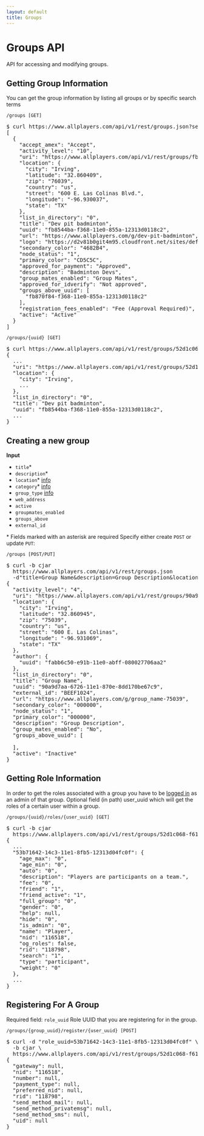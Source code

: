 ```yaml
---
layout: default
title: Groups
---
```


# Groups API

API for accessing and modifying groups.

## Getting Group Information

You can get the group information by listing all groups or by specific search terms

    /groups [GET]

<pre class="terminal">
$ curl https://www.allplayers.com/api/v1/rest/groups.json?search="Badminton+Devs"
[
  {
    "accept_amex": "Accept",
    "activity_level": "10",
    "uri": "https://www.allplayers.com/api/v1/rest/groups/fb8544ba-f368-11e0-855a-12313d0118c2",
    "location": {
      "city": "Irving",
      "latitude": "32.860409",
      "zip": "76039",
      "country": "us",
      "street": "600 E. Las Colinas Blvd.",
      "longitude": "-96.930037",
      "state": "TX"
    },
    "list_in_directory": "0",
    "title": "Dev pit badminton",
    "uuid": "fb8544ba-f368-11e0-855a-12313d0118c2",
    "url": "https://www.allplayers.com/g/dev-pit-badminton",
    "logo": "https://d2v81b0git4m95.cloudfront.net/sites/default/files/imagecache/profile_small/group_content_logo/logo1.png",
    "secondary_color": "4682B4",
    "node_status": "1",
    "primary_color": "CD5C5C",
    "approved_for_payment": "Approved",
    "description": "Badminton Devs",
    "group_mates_enabled": "Group Mates",
    "approved_for_idverify": "Not approved",
    "groups_above_uuid": [
      "fb870f84-f368-11e0-855a-12313d0118c2"
    ],
    "registration_fees_enabled": "Fee (Approval Required)",
    "active": "Active"
  }
]
</pre>

<a id="/groups/{uuid}"></a>

    /groups/{uuid} [GET]

<pre class="terminal">
$ curl https://www.allplayers.com/api/v1/rest/groups/52d1c068-f611-11e0-a44b-12313d04fc0f.json
{
  ...
  "uri": "https://www.allplayers.com/api/v1/rest/groups/52d1c068-f611-11e0-a44b-12313d04fc0f",
  "location": {
    "city": "Irving",
    ...
  },
  "list_in_directory": "0",
  "title": "Dev pit badminton",
  "uuid": "fb8544ba-f368-11e0-855a-12313d0118c2",
  ...
}
</pre>


## Creating a new group

<a id="/groups"></a>
**Input**

*  `title`\*
*  `description`\*
*  `location`\* [info](fields.html#/location)
*  `category`\* [info](fields.html#category-group)
*  `group_type` [info](fields.html#/group-type)
*  `web_address`
*  `active`
*  `groupmates_enabled`
*  `groups_above`
*  `external_id`

\* Fields marked with an asterisk are required
Specify either create `POST` or update `PUT`:

    /groups [POST/PUT]

<pre class="terminal">
$ curl -b cjar
  https://www.allplayers.com/api/v1/rest/groups.json
  -d"title=Group Name&description=Group Description&location[street]=600 E. Las Colinas&location[city]=Irving&location[state]=TX&location[zip]=75039&category[0]=Sports&external_id=BEEF1024"
{
  "activity_level": "4",
  "uri": "https://www.allplayers.com/api/v1/rest/groups/90a9d7aa-6726-11e1-870e-8dd170be67c9",
  "location": {
    "city": "Irving",
    "latitude": "32.860945",
    "zip": "75039",
    "country": "us",
    "street": "600 E. Las Colinas",
    "longitude": "-96.931069",
    "state": "TX"
  },
  "author": {
    "uuid": "fabb6c50-e91b-11e0-abff-080027706aa2"
  },
  "list_in_directory": "0",
  "title": "Group Name",
  "uuid": "90a9d7aa-6726-11e1-870e-8dd170be67c9",
  "external_id": "BEEF1024",
  "url": "https://www.allplayers.com/g/group_name-75039",
  "secondary_color": "000000",
  "node_status": "1",
  "primary_color": "000000",
  "description": "Group Description",
  "group_mates_enabled": "No",
  "groups_above_uuid": [

  ],
  "active": "Inactive"
}
</pre>

## Getting Role Information

<a id="/groups/{uuid}/roles/{user_uuid}"></a>
In order to get the roles associated with a group you have to be <a href="/general.html">logged in</a> as an admin of that group.
Optional field (in path) user_uuid which will get the roles of a certain user within a group.

    /groups/{uuid}/roles/{user_uuid} [GET]

<pre class="terminal">
$ curl -b cjar
  https://www.allplayers.com/api/v1/rest/groups/52d1c068-f611-11e0-a44b-12313d04fc0f/roles.json
{
  ...
  "53b71642-14c3-11e1-8fb5-12313d04fc0f": {
    "age_max": "0",
    "age_min": "0",
    "auto": "0",
    "description": "Players are participants on a team.",
    "fee": "0",
    "friend": "1",
    "friend_active": "1",
    "full_group": "0",
    "gender": "0",
    "help": null,
    "hide": "0",
    "is_admin": "0",
    "name": "Player",
    "nid": "116518",
    "og_roles": false,
    "rid": "118798",
    "search": "1",
    "type": "participant",
    "weight": "0"
  },
  ...
}
</pre>

## Registering For A Group

Required field: `role_uuid` Role UUID that you are registering for in the group.

    /groups/{group_uuid}/register/{user_uuid} [POST]

<pre class="terminal">
$ curl -d "role_uuid=53b71642-14c3-11e1-8fb5-12313d04fc0f" \
  -b cjar \
  https://www.allplayers.com/api/v1/rest/groups/52d1c068-f611-11e0-a44b-12313d04fc0f/register/38da85f0-f5d0-11e0-b506-3213cbbf5b8c.json
{
  "gateway": null,
  "nid": "116518",
  "number": null,
  "payment_type": null,
  "preferred_nid": null,
  "rid": "118798",
  "send_method_mail": null,
  "send_method_privatemsg": null,
  "send_method_sms": null,
  "uid": null
}
</pre>
